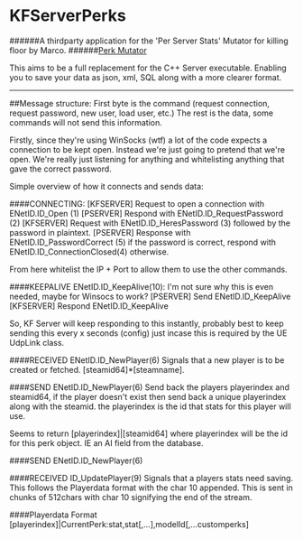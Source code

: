 # KFServerPerks
######A thirdparty application for the 'Per Server Stats' Mutator for killing floor by Marco.
######[Perk Mutator](http://forums.tripwireinteractive.com/showthread.php?t=36065)

This aims to be a full replacement for the C++ Server executable. Enabling you to save your data as json, xml, SQL along with a more clearer
format.
________________________________________________________________________________________________

##Message structure:
First byte is the command (request connection, request password, new user, load user, etc.)
The rest is the data, some commands will not send this information.

Firstly, since they're using WinSocks (wtf) a lot of the code expects a connection to be kept open. Instead we're just going
to pretend that we're open. We're really just listening for anything and whitelisting anything that gave the correct password.

Simple overview of how it connects and sends data:

####CONNECTING:
[KFSERVER] Request to open a connection with ENetID.ID_Open (1)
[PSERVER]  Respond with ENetID.ID_RequestPassword (2)
[KFSERVER] Request with ENetID.ID_HeresPassword (3) followed by the password in plaintext.
[PSERVER]  Response with ENetID.ID_PasswordCorrect (5) if the password is correct, respond with ENetID.ID_ConnectionClosed(4) otherwise.

From here whitelist the IP + Port to allow them to use the other commands.

####KEEPALIVE ENetID.ID_KeepAlive(10):
I'm not sure why this is even needed, maybe for Winsocs to work?
[PSERVER] Send ENetID.ID_KeepAlive
[KFSERVER] Respond ENetID.ID_KeepAlive

So, KF Server will keep responding to this instantly, probably best to keep sending this every x seconds (config) just incase this
is required by the UE UdpLink class.

####RECEIVED ENetID.ID_NewPlayer(6)
Signals that a new player is to be created or fetched.
[steamid64]\*[steamname].

####SEND ENetID.ID_NewPlayer(6)
Send back the players playerindex and steamid64, if the player doesn't exist then send back a unique playerindex along with the steamid.
the playerindex is the id that stats for this player will use.

Seems to return [playerindex]|[steamid64] where playerindex will be the id for this perk object. IE an AI field from the database.

####SEND ENetID.ID_NewPlayer(6)

####RECEIVED ID_UpdatePlayer(9)
Signals that a players stats need saving. This follows the Playerdata format with the char 10 appended.
This is sent in chunks of 512chars with char 10 signifying the end of the stream.

####Playerdata Format
[playerindex]|CurrentPerk:stat,stat[,...],modelId[,...customperks]
